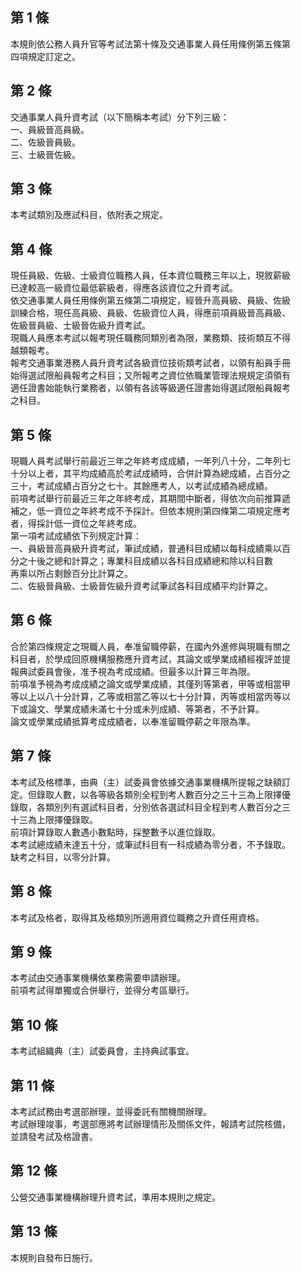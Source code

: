 第 1 條
-------
本規則依公務人員升官等考試法第十條及交通事業人員任用條例第五條第  
四項規定訂定之。

第 2 條
-------
交通事業人員升資考試（以下簡稱本考試）分下列三級：  
一、員級晉高員級。  
二、佐級晉員級。  
三、士級晉佐級。

第 3 條
-------
本考試類別及應試科目，依附表之規定。

第 4 條
-------
現任員級、佐級、士級資位職務人員，任本資位職務三年以上，現敘薪級  
已達較高一級資位最低薪級者，得應各該資位之升資考試。  
依交通事業人員任用條例第五條第二項規定，經晉升高員級、員級、佐級  
訓練合格，現任高員級、員級、佐級資位人員，得應前項員級晉高員級、  
佐級晉員級、士級晉佐級升資考試。  
現職人員應本考試以報考現任職務同類別者為限，業務類、技術類互不得  
越類報考。  
報考交通事業港務人員升資考試各級資位技術類考試者，以領有船員手冊  
始得選試限船員報考之科目；又所報考之資位依職業管理法規規定須領有  
適任證書始能執行業務者，以領有各該等級適任證書始得選試限船員報考  
之科目。

第 5 條
-------
現職人員考試舉行前最近三年之年終考成成績，一年列八十分，二年列七  
十分以上者，其平均成績高於考試成績時，合併計算為總成績，占百分之  
三十，考試成績占百分之七十。其餘應考人，以考試成績為總成績。  
前項考試舉行前最近三年之年終考成，其期間中斷者，得依次向前推算遞  
補之，低一資位之年終考成不予採計。但依本規則第四條第二項規定應考  
者，得採計低一資位之年終考成。  
第一項考試成績依下列規定計算：  
一、員級晉高員級升資考試，筆試成績，普通科目成績以每科成績乘以百  
    分之十後之總和計算之；專業科目成績以各科目成績總和除以科目數  
    再乘以所占剩餘百分比計算之。  
二、佐級晉員級、士級晉佐級升資考試筆試各科目成績平均計算之。

第 6 條
-------
合於第四條規定之現職人員，奉准留職停薪，在國內外進修與現職有關之  
科目者，於學成回原機構服務應升資考試，其論文或學業成績經複評並提  
報典試委員會後，准予視為考成成績。但最多以計算三年為限。  
前項准予視為考成成績之論文或學業成績，其僅列等第者，甲等或相當甲  
等以上以八十分計算，乙等或相當乙等以七十分計算，丙等或相當丙等以  
下或論文、學業成績未滿七十分或未列成績、等第者，不予計算。  
論文或學業成績抵算考成成績者，以奉准留職停薪之年限為準。

第 7 條
-------
本考試及格標準，由典（主）試委員會依據交通事業機構所提報之缺額訂  
定。但錄取人數，以各等級各類別全程到考人數百分之三十三為上限擇優  
錄取，各類別列有選試科目者，分別依各選試科目全程到考人數百分之三  
十三為上限擇優錄取。  
前項計算錄取人數遇小數點時，採整數予以進位錄取。  
本考試總成績未達五十分，或筆試科目有一科成績為零分者，不予錄取。  
缺考之科目，以零分計算。

第 8 條
-------
本考試及格者，取得其及格類別所適用資位職務之升資任用資格。

第 9 條
-------
本考試由交通事業機構依業務需要申請辦理。  
前項考試得單獨或合併舉行，並得分考區舉行。

第 10 條
--------
本考試組織典（主）試委員會，主持典試事宜。

第 11 條
--------
本考試試務由考選部辦理，並得委託有關機關辦理。  
考試辦理竣事，考選部應將考試辦理情形及關係文件，報請考試院核備，  
並請發考試及格證書。

第 12 條
--------
公營交通事業機構辦理升資考試，準用本規則之規定。

第 13 條
--------
本規則自發布日施行。

